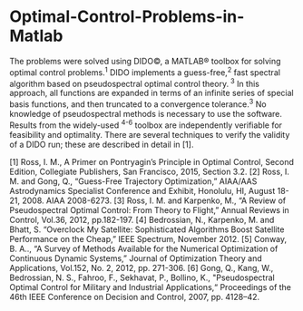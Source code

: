 # Optimal-Control-Problems-in-Matlab

The problems were solved using DIDO©, a MATLAB® toolbox for solving optimal control problems.<sup>1</sup>  DIDO implements a guess-free,<sup>2</sup>  fast spectral algorithm based on pseudospectral optimal control theory.<sup> 3</sup>  In this approach, all functions are expanded in terms of an infinite series of special basis functions, and then truncated to a convergence tolerance.<sup>3</sup>  No knowledge of pseudospectral methods is necessary to use the software. Results from the widely-used <sup>4-6</sup>  toolbox are independently verifiable for feasibility and optimality. There are several techniques to verify the validity of a DIDO run; these are described in detail in [1].

[1] Ross, I. M., A Primer on Pontryagin’s Principle in Optimal Control, Second Edition, Collegiate Publishers, San Francisco, 2015, Section 3.2.
[2] Ross, I. M. and Gong, Q., “Guess-Free Trajectory Optimization,” AIAA/AAS Astrodynamics Specialist Conference and Exhibit, Honolulu, HI, August 18-21, 2008. AIAA 2008-6273.
[3] Ross, I. M. and Karpenko, M., “A Review of Pseudospectral Optimal Control: From Theory to Flight,” Annual Reviews in Control, Vol.36, 2012, pp.182-197.
[4] Bedrossian, N., Karpenko, M. and Bhatt, S. “Overclock My Satellite: Sophisticated Algorithms Boost Satellite Performance on the Cheap,” IEEE Spectrum, November 2012.
[5] Conway, B. A.., “A Survey of Methods Available for the Numerical Optimization of Continuous Dynamic Systems,” Journal of Optimization Theory and Applications, Vol.152, No. 2, 2012, pp. 271-306.
[6] Gong, Q., Kang, W., Bedrossian, N. S., Fahroo, F., Sekhavat, P., Bollino, K., "Pseudospectral Optimal Control for Military and Industrial Applications,“ Proceedings of the 46th IEEE Conference on Decision and Control, 2007, pp. 4128–42.
